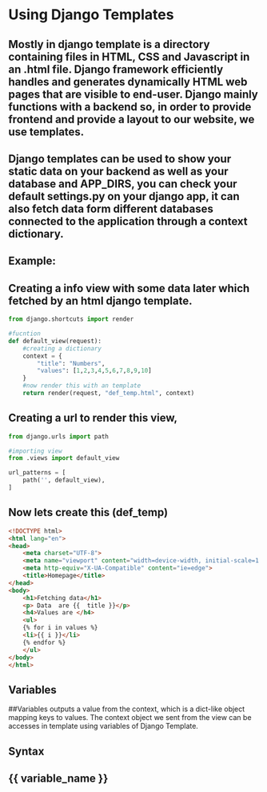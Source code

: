 # Using Django Templates

## Mostly in django template is  a directory containing files in HTML, CSS and Javascript in an .html file. Django framework efficiently handles and generates dynamically HTML web pages that are visible to end-user. Django mainly functions with a backend so, in order to provide frontend and provide a layout to our website, we use templates.

## Django templates can be used to show your static data on your backend as well as your database and APP_DIRS, you can check your default settings.py on your django app, it can also fetch data form different databases connected to the application through a context dictionary.

## Example:
## Creating a info view with some data later which fetched by an html django template.

```python
from django.shortcuts import render

#fucntion
def default_view(request):
	#creating a dictionary
	context = {
		"title": "Numbers",
		"values": [1,2,3,4,5,6,7,8,9,10]
	}
	#now render this with an template 
	return render(request, "def_temp.html", context)
```
## Creating a url to render this view, 
```python
from django.urls import path

#importing view
from .views import default_view

url_patterns = [
	path('', default_view),
]
```
## Now lets create this (def_temp)
```HTML
<!DOCTYPE html>
<html lang="en"> 
<head> 
    <meta charset="UTF-8"> 
    <meta name="viewport" content="width=device-width, initial-scale=1.0"> 
    <meta http-equiv="X-UA-Compatible" content="ie=edge"> 
    <title>Homepage</title> 
</head> 
<body> 
    <h1>Fetching data</h1> 
    <p> Data  are {{  title }}</p>
    <h4>Values are </h4>
    <ul>
    {% for i in values %}
    <li>{{ i }}</li>
    {% endfor %}
    </ul>
</body> 
</html> 
```

## Variables

##Variables outputs a value from the context, which is a dict-like object mapping keys to values. The context object we sent from the view can be accesses in template using variables of Django Template.

## Syntax
## {{ variable_name }}
